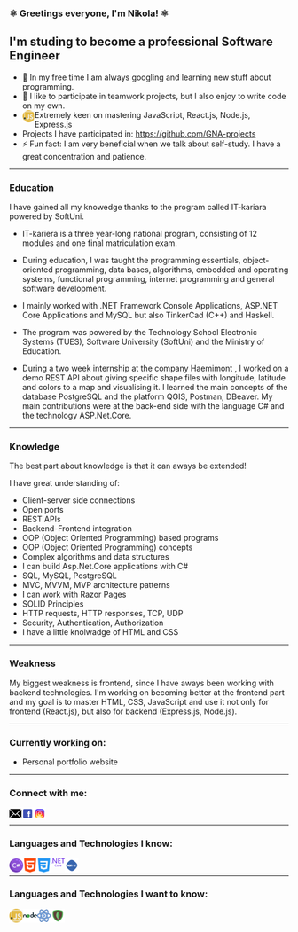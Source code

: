 ### ⚛️ Greetings everyone, I'm Nikola! ⚛️

## I'm studing to become a professional Software Engineer

- 🌱 In my free time I am always googling and learning new stuff about programming.
- 👯 I like to participate in teamwork projects, but I also enjoy to write code on my own.
- <img align="left" alt="goal" width="22px" src="./images/javascript.svg" /> Extremely keen on mastering JavaScript, React.js, Node.js, Express.js
- Projects I have participated in: https://github.com/GNA-projects
- ⚡ Fun fact: I am very beneficial when we talk about self-study. I have a great concentration and patience.

---

### Education

I have gained all my knowedge thanks to the program called IT-kariara powered by SoftUni.

- IT-kariera is a three year-long national program, consisting of 12 modules and one final matriculation exam.

- During education, I was taught the programming essentials, object-oriented programming, data bases, algorithms, embedded and operating systems, functional programming, internet programming and general software development.

- I mainly worked with .NET Framework Console Applications, ASP.NET Core Applications and MySQL but also TinkerCad (C++) and Haskell.

- The program was powered by the Technology School Electronic Systems (TUES), Software University (SoftUni) and the Ministry of Education.

- During a two week internship at the company Haemimont , I worked on a demo REST API about giving specific shape files with longitude, latitude and colors to a map and visualising it. I learned the main concepts of the database PostgreSQL and the platform QGIS, Postman, DBeaver. My main contributions were at the back-end side with the language C# and the technology ASP.Net.Core.

---

### Knowledge 

The best part about knowledge is that it can aways be extended!

I have great understanding of: 
 - Client-server side connections
 - Open ports
 - REST APIs 
 - Backend-Frontend integration
 - OOP (Object Oriented Programming) based programs
 - OOP (Object Oriented Programming) concepts 
 - Complex algorithms and data structures
 - I can build Asp.Net.Core applications with C#
 - SQL, MySQL, PostgreSQL
 - MVC, MVVM, MVP architecture patterns
 - I can work with Razor Pages
 - SOLID Principles
 - HTTP requests, HTTP responses, TCP, UDP
 - Security, Authentication, Authorization
 - I have a little knolwadge of HTML and CSS

---

### Weakness 

My biggest weakness is frontend, since I have aways been working with backend technologies. 
I'm working on becoming better at the frontend part and my goal is to master HTML, CSS, JavaScript and use it not only for frontend (React.js), but
also for backend (Express.js, Node.js).

---

### Currently working on:

- Personal portfolio website

---

### Connect with me:

[<img align="left" alt="nikola-hadzhiev | Gmail" width="22px" src="./images/email-white.svg" />][gmail]
[<img align="left" alt="nikola-hadzhiev | Facebook" width="22px" src="./images/facebook.svg" />][facebook]
[<img align="left" alt="nikola-hadzhiev | Facebook" width="22px" src="./images/instagram.svg" />][instagram]
<br />

---

### Languages and Technologies I know:

<img align="left" alt="C#" width="25px" src="./images/c-sharp.svg" />
<img align="left" alt="HTML" width="25px" src="./images/html.svg" />
<img align="left" alt="CSS" width="25px" src="./images/css.svg" />
<img align="left" alt=".NET Core" width="25px" src="./images/dot-net-core.svg" />
<img align="left" alt="ASP.NET Core" width="25px" src="./images/asp-net-core.svg" />

<br />

---

### Languages and Technologies I want to know:
<img align="left" alt="JavaScript" width="25px" src="./images/javascript.svg" />
<img align="left" alt="JavaScript" width="25px" src="./images/node.svg" />
<img align="left" alt="JavaScript" width="25px" src="./images/react.svg" />
<img align="left" alt="JavaScript" width="25px" src="./images/mongodb.svg" />

[facebook]: https://www.facebook.com/profile.php?id=100006187568698
[instagram]: https://www.instagram.com/nikito.hadzhievv/
[gmail]: nikihad2012@gmail.com

